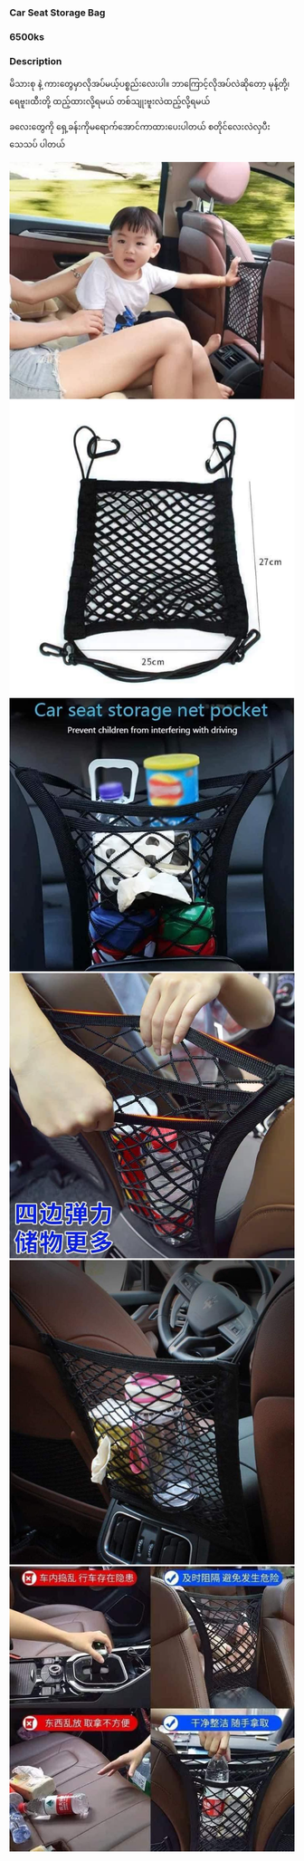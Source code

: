 ### Car Seat Storage Bag

### 6500ks

### Description

မိသားစု နဲ့ ကားတွေမှာလိုအပ်မယ့်ပစ္စည်းလေးပါ။ ဘာကြောင့်လိုအပ်လဲဆိုတော့
မုန့်တို၊့ရေဗူး၊ထီးတို့ ထည့်ထားလို့ရမယ် တစ်သျုးဗူးလဲထည့်လို့ရမယ်

ခလေးတွေကို ရှေ့ခန်းကိုမရောက်အောင်ကာထားပေးပါတယ် စတိုင်လေးလဲလှပီးသေသပ် ပါတယ်

![Car Seat Storage Bag](../images/Car-Seat-Storage-Bag-1.JPG)
![Car Seat Storage Bag](../images/Car-Seat-Storage-Bag-2.JPG)
![Car Seat Storage Bag](../images/Car-Seat-Storage-Bag-3.JPG)
![Car Seat Storage Bag](../images/Car-Seat-Storage-Bag-4.JPG)
![Car Seat Storage Bag](../images/Car-Seat-Storage-Bag-5.JPG)
![Car Seat Storage Bag](../images/Car-Seat-Storage-Bag-6.JPG)
